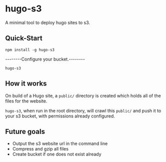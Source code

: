 # hugo-s3
A minimal tool to deploy hugo sites to s3.

## Quick-Start
```npm install -g hugo-s3```

--------Configure your bucket.--------

```hugo-s3```

## How it works
On build of a Hugo site, a `public/` directory is created which holds all of the files for the website.

`hugo-s3`, when run in the root directory, will crawl this `public/` and push it to your s3 bucket, with permissions already configured.

## Future goals
 - Output the s3 website url in the command line
 - Compress and gzip all files
 - Create bucket if one does not exist already
